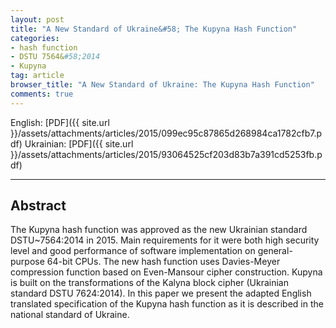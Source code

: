 ```yaml
---
layout: post
title: "A New Standard of Ukraine&#58; The Kupyna Hash Function"
categories:
- hash function
- DSTU 7564&#58;2014
- Kupyna
tag: article
browser_title: "A New Standard of Ukraine: The Kupyna Hash Function"
comments: true
---
```


English: [PDF]({{ site.url }}/assets/attachments/articles/2015/099ec95c87865d268984ca1782cfb7.pdf) Ukrainian: [PDF]({{ site.url }}/assets/attachments/articles/2015/93064525cf203d83b7a391cd5253fb.pdf)
___

<!--more-->

## Abstract

The Kupyna hash function was approved as the new Ukrainian standard DSTU~7564:2014 in 2015. Main requirements for it were both high security level and good performance of software implementation on general-purpose 64-bit CPUs. The new hash function uses Davies-Meyer compression function based on Even-Mansour cipher construction. Kupyna is built on the transformations of the Kalyna block cipher (Ukrainian standard DSTU 7624:2014). In this paper we present the adapted English translated specification of the Kupyna hash function as it is described in the national standard of Ukraine.
